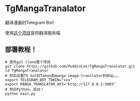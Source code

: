 # TgMangaTranalator

翻译漫画的Telegram Bot!

使用[这个项目](https://github.com/PuddinCat/manga-image-translator)提供翻译服务喵

## 部署教程！

```shell
# 首先git clone整个项目
git clone https://github.com/PuddinCat/TgMangaTranalator.git
cd TgMangaTranalator
# 然后设置TG bot的Token和manga-image-translator的地址。。。
export TELEGRAM_BOT_TOKEN="xxx"
export MANGA_TRANSLATOR_API="http://127.0.0.1:5003"
# 然后Python，启动！
python main.py
```

